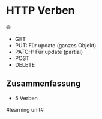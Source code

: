# HTTP Verben
🌐

- GET
- PUT: Für update (ganzes Objekt)
- PATCH: Für update (partial)
- POST
- DELETE

## Zusammenfassung
- 5 Verben

#learning unit#
